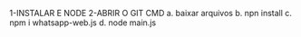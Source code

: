1-INSTALAR E NODE
2-ABRIR O GIT CMD
  a. baixar arquivos
  b. npn install
  c. npm i whatsapp-web.js
  d. node main.js